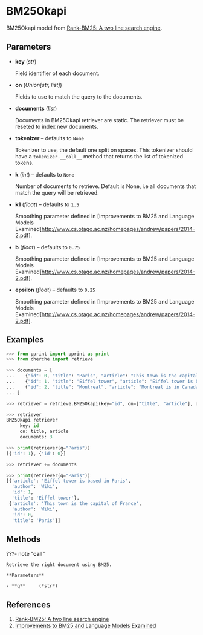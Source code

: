 # BM25Okapi

BM25Okapi model from [Rank-BM25: A two line search engine](https://github.com/dorianbrown/rank_bm25).



## Parameters

- **key** (*str*)

    Field identifier of each document.

- **on** (*Union[str, list]*)

    Fields to use to match the query to the documents.

- **documents** (*list*)

    Documents in BM25Okapi retriever are static. The retriever must be reseted to index new documents.

- **tokenizer** – defaults to `None`

    Tokenizer to use, the default one split on spaces. This tokenizer should have a `tokenizer.__call__` method that returns the list of tokenized tokens.

- **k** (*int*) – defaults to `None`

    Number of documents to retrieve. Default is None, i.e all documents that match the query will be retrieved.

- **k1** (*float*) – defaults to `1.5`

    Smoothing parameter defined in [Improvements to BM25 and Language Models Examined[http://www.cs.otago.ac.nz/homepages/andrew/papers/2014-2.pdf].

- **b** (*float*) – defaults to `0.75`

    Smoothing parameter defined in [Improvements to BM25 and Language Models Examined[http://www.cs.otago.ac.nz/homepages/andrew/papers/2014-2.pdf].

- **epsilon** (*float*) – defaults to `0.25`

    Smoothing parameter defined in [Improvements to BM25 and Language Models Examined[http://www.cs.otago.ac.nz/homepages/andrew/papers/2014-2.pdf].



## Examples

```python
>>> from pprint import pprint as print
>>> from cherche import retrieve

>>> documents = [
...    {"id": 0, "title": "Paris", "article": "This town is the capital of France", "author": "Wiki"},
...    {"id": 1, "title": "Eiffel tower", "article": "Eiffel tower is based in Paris", "author": "Wiki"},
...    {"id": 2, "title": "Montreal", "article": "Montreal is in Canada.", "author": "Wiki"},
... ]

>>> retriever = retrieve.BM25Okapi(key="id", on=["title", "article"], documents=documents, k=3, k1=1.5, b=0.75, epsilon=0.25)

>>> retriever
BM25Okapi retriever
     key: id
     on: title, article
     documents: 3

>>> print(retriever(q="Paris"))
[{'id': 1}, {'id': 0}]

>>> retriever += documents

>>> print(retriever(q="Paris"))
[{'article': 'Eiffel tower is based in Paris',
  'author': 'Wiki',
  'id': 1,
  'title': 'Eiffel tower'},
 {'article': 'This town is the capital of France',
  'author': 'Wiki',
  'id': 0,
  'title': 'Paris'}]
```

## Methods

???- note "__call__"

    Retrieve the right document using BM25.

    **Parameters**

    - **q**     (*str*)    
    
## References

1. [Rank-BM25: A two line search engine](https://github.com/dorianbrown/rank_bm25)
2. [Improvements to BM25 and Language Models Examined](http://www.cs.otago.ac.nz/homepages/andrew/papers/2014-2.pdf)

